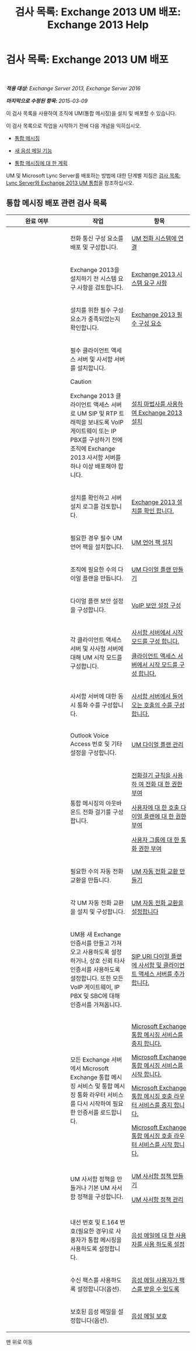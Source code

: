 ﻿---
title: '검사 목록: Exchange 2013 UM 배포: Exchange 2013 Help'
TOCTitle: '검사 목록: Exchange 2013 UM 배포'
ms:assetid: 41b666a2-0d0d-471f-90a3-07c3c562af85
ms:mtpsurl: https://technet.microsoft.com/ko-kr/library/JJ673520(v=EXCHG.150)
ms:contentKeyID: 52058075
ms.date: 05/22/2018
mtps_version: v=EXCHG.150
ms.translationtype: MT
---

# 검사 목록: Exchange 2013 UM 배포

 

_**적용 대상:** Exchange Server 2013, Exchange Server 2016_

_**마지막으로 수정된 항목:** 2015-03-09_

이 검사 목록을 사용하여 조직에 UM(통합 메시징)을 설치 및 배포할 수 있습니다.

이 검사 목록으로 작업을 시작하기 전에 다음 개념을 익히십시오.

  - [통합 메시징](unified-messaging-exchange-2013-help.md)

  - [새 음성 메일 기능](new-voice-mail-features-exchange-2013-help.md)

  - [통합 메시징에 대 한 계획](planning-for-unified-messaging-exchange-2013-help.md)

UM 및 Microsoft Lync Server를 배포하는 방법에 대한 단계별 지침은 [검사 목록: Lync Server와 Exchange 2013 UM 통합](checklist-integrate-exchange-2013-um-with-lync-server-exchange-2013-help.md)을 참조하십시오.

## 통합 메시징 배포 관련 검사 목록


<table>
<colgroup>
<col style="width: 33%" />
<col style="width: 33%" />
<col style="width: 33%" />
</colgroup>
<thead>
<tr class="header">
<th>완료 여부</th>
<th>작업</th>
<th>항목</th>
</tr>
</thead>
<tbody>
<tr class="odd">
<td><p></p></td>
<td><p>전화 통신 구성 요소를 배포 및 구성합니다.</p></td>
<td><p><a href="connect-um-to-your-telephone-system-exchange-2013-help.md">UM 전화 시스템에 연결</a></p></td>
</tr>
<tr class="even">
<td><p></p></td>
<td><p>Exchange 2013을 설치하기 전 시스템 요구 사항을 검토합니다.</p></td>
<td><p><a href="exchange-2013-system-requirements-exchange-2013-help.md">Exchange 2013 시스템 요구 사항</a></p></td>
</tr>
<tr class="odd">
<td><p> </p></td>
<td><p>설치를 위한 필수 구성 요소가 충족되었는지 확인합니다.</p></td>
<td><p><a href="exchange-2013-prerequisites-exchange-2013-help.md">Exchange 2013 필수 구성 요소</a></p></td>
</tr>
<tr class="even">
<td><p><strong> </strong></p></td>
<td><p>필수 클라이언트 액세스 서버 및 사서함 서버를 설치합니다.</p>

> [!CAUTION]
> Exchange 2013 클라이언트 액세스 서버로 UM SIP 및 RTP 트래픽을 보내도록 VoIP 게이트웨이 또는 IP PBX를 구성하기 전에 조직에 Exchange 2013 사서함 서버를 하나 이상 배포해야 합니다.

</td>
<td><p><a href="install-exchange-2013-using-the-setup-wizard-exchange-2013-help.md">설치 마법사를 사용하여 Exchange 2013 설치</a></p></td>
</tr>
<tr class="odd">
<td><p></p></td>
<td><p>설치를 확인하고 서버 설치 로그를 검토합니다.</p></td>
<td><p><a href="verify-an-exchange-2013-installation-exchange-2013-help.md">Exchange 2013 설치를 확인 합니다.</a></p></td>
</tr>
<tr class="even">
<td><p> </p></td>
<td><p>필요한 경우 필수 UM 언어 팩을 설치합니다.</p></td>
<td><p><a href="install-a-um-language-pack-exchange-2013-help.md">UM 언어 팩 설치</a></p></td>
</tr>
<tr class="odd">
<td><p><strong> </strong></p></td>
<td><p>조직에 필요한 수의 다이얼 플랜을 만듭니다.</p></td>
<td><p><a href="https://docs.microsoft.com/ko-kr/exchange/voice-mail-unified-messaging/connect-voice-mail-system/create-um-dial-plan">UM 다이얼 플랜 만들기</a></p></td>
</tr>
<tr class="even">
<td><p></p></td>
<td><p>다이얼 플랜 보안 설정을 구성합니다.</p></td>
<td><p><a href="https://docs.microsoft.com/ko-kr/exchange/voice-mail-unified-messaging/connect-voice-mail-system/configure-voip-security-setting">VoIP 보안 설정 구성</a></p></td>
</tr>
<tr class="odd">
<td><p> </p></td>
<td><p>각 클라이언트 액세스 서버 및 사사험 서버에 대해 UM 시작 모드를 구성합니다.</p></td>
<td><p><a href="configure-the-startup-mode-on-a-mailbox-server-exchange-2013-help.md">사서함 서버에서 시작 모드를 구성 합니다.</a></p>
<p><a href="configure-the-startup-mode-on-a-client-access-server-exchange-2013-help.md">클라이언트 액세스 서버에서 시작 모드를 구성 합니다.</a></p></td>
</tr>
<tr class="even">
<td><p></p></td>
<td><p>사서함 서버에 대한 동시 통화 수를 구성합니다.</p></td>
<td><p><a href="configure-the-number-of-incoming-calls-on-a-mailbox-server-exchange-2013-help.md">사서함 서버에서 들어오는 호출의 수를 구성 합니다.</a></p></td>
</tr>
<tr class="odd">
<td><p></p></td>
<td><p>Outlook Voice Access 번호 및 기타 설정을 구성합니다.</p></td>
<td><p><a href="https://docs.microsoft.com/ko-kr/exchange/voice-mail-unified-messaging/connect-voice-mail-system/manage-um-dial-plan">UM 다이얼 플랜 관리</a></p></td>
</tr>
<tr class="even">
<td><p></p></td>
<td><p>통합 메시징의 아웃바운드 전화 걸기를 구성합니다.</p></td>
<td><p><a href="https://docs.microsoft.com/ko-kr/exchange/voice-mail-unified-messaging/set-up-client-voice-mail-features/authorize-calls-using-dialing-rules">전화걸기 규칙을 사용 하 여 전화 대 한 권한 부여</a></p>
<p><a href="https://docs.microsoft.com/ko-kr/exchange/voice-mail-unified-messaging/set-up-client-voice-mail-features/authorize-calls-for-users-in-a-dial-plan">사용자에 대 한 호출 다이얼 플랜에 대 한 권한 부여</a></p>
<p><a href="https://docs.microsoft.com/ko-kr/exchange/voice-mail-unified-messaging/set-up-client-voice-mail-features/authorize-calls-for-a-group-of-users">사용자 그룹에 대 한 통화 권한 부여</a></p></td>
</tr>
<tr class="odd">
<td><p></p></td>
<td><p>필요한 수의 자동 전화 교환을 만듭니다.</p></td>
<td><p><a href="https://docs.microsoft.com/ko-kr/exchange/voice-mail-unified-messaging/automatically-answer-and-route-calls/create-a-um-auto-attendant">UM 자동 전화 교환 만들기</a></p></td>
</tr>
<tr class="even">
<td><p></p></td>
<td><p>각 UM 자동 전화 교환을 설치 및 구성합니다.</p></td>
<td><p><a href="https://docs.microsoft.com/ko-kr/exchange/voice-mail-unified-messaging/automatically-answer-and-route-calls/set-up-um-auto-attendant">UM 자동 전화 교환을 설정합니다</a></p></td>
</tr>
<tr class="odd">
<td><p><strong> </strong></p></td>
<td><p>UM용 새 Exchange 인증서를 만들고 가져오고 사용하도록 설정하거나, 상호 신뢰 타사 인증서를 사용하도록 설정합니다. 또한 모든 VoIP 게이트웨이, IP PBX 및 SBC에 대해 인증서를 가져옵니다.</p></td>
<td><p><a href="add-mailbox-and-client-access-servers-to-a-sip-uri-dial-plan-exchange-2013-help.md">SIP URI 다이얼 플랜에 사서함 및 클라이언트 액세스 서버를 추가 합니다.</a></p></td>
</tr>
<tr class="even">
<td><p> </p></td>
<td><p>모든 Exchange 서버에서 Microsoft Exchange 통합 메시징 서비스 및 통합 메시징 통화 라우터 서비스를 다시 시작하여 필요한 인증서를 로드합니다.</p></td>
<td><p><a href="stop-the-microsoft-exchange-unified-messaging-service-exchange-2013-help.md">Microsoft Exchange 통합 메시징 서비스를 중지 합니다.</a></p>
<p><a href="start-the-microsoft-exchange-unified-messaging-service-exchange-2013-help.md">Microsoft Exchange 통합 메시징 서비스를 시작 합니다.</a></p>
<p><a href="stop-the-microsoft-exchange-unified-messaging-call-router-service-exchange-2013-help.md">Microsoft Exchange 통합 메시징 호출 라우터 서비스를 중지 합니다.</a></p>
<p><a href="start-the-microsoft-exchange-unified-messaging-call-router-service-exchange-2013-help.md">Microsoft Exchange 통합 메시징 호출 라우터 서비스를 시작 합니다.</a></p></td>
</tr>
<tr class="odd">
<td><p><strong> </strong></p></td>
<td><p>UM 사서함 정책을 만들거나 기본 UM 사서함 정책을 구성합니다.</p></td>
<td><p><a href="https://docs.microsoft.com/ko-kr/exchange/voice-mail-unified-messaging/set-up-voice-mail/create-um-mailbox-policy">UM 사서함 정책 만들기</a></p>
<p><a href="https://docs.microsoft.com/ko-kr/exchange/voice-mail-unified-messaging/set-up-voice-mail/manage-um-mailbox-policy">UM 사서함 정책 관리</a></p></td>
</tr>
<tr class="even">
<td><p> </p></td>
<td><p>내선 번호 및 E.164 번호(필요한 경우)로 사용자가 통합 메시징을 사용하도록 설정합니다.</p></td>
<td><p><a href="https://docs.microsoft.com/ko-kr/exchange/voice-mail-unified-messaging/set-up-voice-mail/enable-a-user-for-voice-mail">음성 메일에 대 한 사용자를 사용 하도록 설정</a></p></td>
</tr>
<tr class="odd">
<td><p></p></td>
<td><p>수신 팩스를 사용하도록 설정합니다(옵션).</p></td>
<td><p><a href="enable-voice-mail-users-to-receive-faxes-exchange-2013-help.md">음성 메일 사용자가 팩스를 받을 수 있도록</a></p></td>
</tr>
<tr class="even">
<td><p></p></td>
<td><p>보호된 음성 메일을 설정합니다(옵션).</p></td>
<td><p><a href="protect-voice-mail-exchange-2013-help.md">음성 메일 보호</a></p></td>
</tr>
</tbody>
</table>


맨 위로 이동


